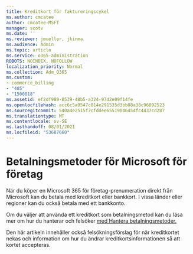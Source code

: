```yaml
---
title: Kreditkort för faktureringscykel
ms.author: cmcatee
author: cmcatee-MSFT
manager: scotv
ms.date: ''
ms.reviewer: jmueller, jkinma
ms.audience: Admin
ms.topic: article
ms.service: o365-administration
ROBOTS: NOINDEX, NOFOLLOW
localization_priority: Normal
ms.collection: Adm_O365
ms.custom:
- commerce_billing
- "485"
- "1500018"
ms.assetid: ef2df989-8539-48b5-a324-97d2e09f14fe
ms.openlocfilehash: acc6c5a9547c014e291535d3bb88a38c96092523
ms.sourcegitcommit: 540a4e2515f7cfddee65519046454fc4437cd287
ms.translationtype: MT
ms.contentlocale: sv-SE
ms.lasthandoff: 08/01/2021
ms.locfileid: "53687660"
---
```

# <a name="payment-methods-for-microsoft-for-business"></a>Betalningsmetoder för Microsoft för företag

När du köper en Microsoft 365 för företag-prenumeration direkt från Microsoft kan du betala med kreditkort eller bankkort. I vissa länder eller regioner kan du också betala med ett bankkonto.
  
Om du väljer att använda ett kreditkort som betalningsmetod kan du läsa mer om hur du hanterar och felsöker [med Hantera betalningsmetoder.](/microsoft-365/commerce/billing-and-payments/manage-payment-methods)
  
Den här artikeln innehåller också felsökningsförslag för när kreditkortet nekas och information om hur du ändrar kreditkortsinformationen så att kortet accepteras.